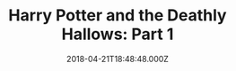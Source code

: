 ---
title: "Harry Potter and the Deathly Hallows: Part 1"
year: 2010
date: 2018-04-21T18:48:48.000Z
permalink: /almanac/movies/2018-04-21-harry-potter-and-the-deathly-hallows-part-1/index.html
rating: 3
tmdbid: 12444
---